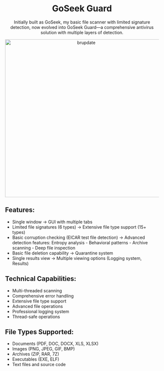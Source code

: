 <h1 align="center">
 GoSeek Guard
</h1>
 <p align="center">Initially built as GoSeek, my basic file scanner with limited signature detection, now evolved into GoSeek Guard—a comprehensive antivirus solution with multiple layers of detection.</p>
<p align="center">
<img width="516" alt="brupdate" src="https://github.com/user-attachments/assets/be635182-fe04-40dc-bb96-fbd7ef44d58b" />
</p>


## Features:

- Single window -> GUI with multiple tabs
- Limited file signatures (6 types) -> Extensive file type support (15+ types)
- Basic corruption checking (EICAR test file detection) ->
  Advanced detection features:
         Entropy analysis
        - Behavioral patterns
        - Archive scanning
        - Deep file inspection
- Basic file deletion capability -> Quarantine system
- Single results view -> Multiple viewing options (Logging system, Results)

## Technical Capabilities:

- Multi-threaded scanning
- Comprehensive error handling
- Extensive file type support
- Advanced file operations
- Professional logging system
- Thread-safe operations

## File Types Supported:
- Documents (PDF, DOC, DOCX, XLS, XLSX)
- Images (PNG, JPEG, GIF, BMP)
- Archives (ZIP, RAR, 7Z)
- Executables (EXE, ELF)
- Text files and source code
  
